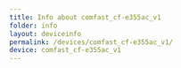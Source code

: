 ```yaml
---
title: Info about comfast_cf-e355ac_v1
folder: info
layout: deviceinfo
permalink: /devices/comfast_cf-e355ac_v1/
device: comfast_cf-e355ac_v1
---
```

